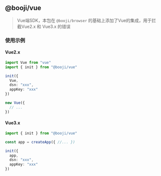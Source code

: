 ## @booji/vue

> Vue端SDK，本包在 `@booji/browser` 的基础上添加了Vue的集成，用于拦截Vue2.x 和 Vue3.x 的错误

### 使用示例

#### Vue2.x

```ts
import Vue from "vue"
import { init } from "@booji/vue"

init({
  Vue,
  dsn: "xxx",
  appKey: "xxx"
})

new Vue({
  // ...
})
```

#### Vue3.x
```ts
import { init } from "@booji/vue"

const app = createApp({ //... })

init({
  app,
  dsn: "xxx",
  appKey: "xxx"
})
```